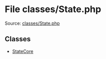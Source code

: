 File classes/State.php
=========

Source: [classes/State.php](https://github.com/PrestaShop/PrestaShop/blob/1.6.1.0/classes/State.php)


Classes
-------

* [StateCore](class.StateCore.md)

